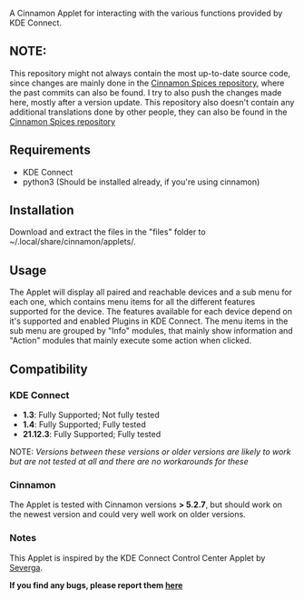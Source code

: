 A Cinnamon Applet for interacting with the various functions provided by KDE Connect.

## **NOTE:**

This repository might not always contain the most up-to-date source code, since changes are mainly done in the [Cinnamon Spices repository](https://github.com/linuxmint/cinnamon-spices-applets/tree/master/kdecapplet@joejoetv), where the past commits can also be found. I try to also push the changes made here, mostly after a version update.
This repository also doesn't contain any additional translations done by other people, they can also be found in the [Cinnamon Spices repository](https://github.com/linuxmint/cinnamon-spices-applets/tree/master/kdecapplet@joejoetv)

## Requirements

- KDE Connect
- python3 (Should be installed already, if you're using cinnamon)

## Installation

Download and extract the files in the "files" folder to ~/.local/share/cinnamon/applets/.

## Usage

The Applet will display all paired and reachable devices and a sub menu for each one, which contains menu items for all the different features supported for the device. The features available for each device depend on it's supported and enabled Plugins in KDE Connect.
The menu items in the sub menu are grouped by "Info" modules, that mainly show information and "Action" modules that mainly execute some action when clicked.

## Compatibility

### KDE Connect

- **1.3**: Fully Supported; Not fully tested
- **1.4**: Fully Supported; Fully tested
- **21.12.3**: Fully Supported; Fully tested

NOTE: _Versions between these versions or older versions are likely to work but are not tested at all and there are no workarounds for these_

### Cinnamon

The Applet is tested with Cinnamon versions **> 5.2.7**, but should work on the newest version and could very well work on older versions.

### Notes

This Applet is inspired by the KDE Connect Control Center Applet by [Severga](https://github.com/Severga).


**If you find any bugs, please report them [here](https://github.com/linuxmint/cinnamon-spices-applets)**
